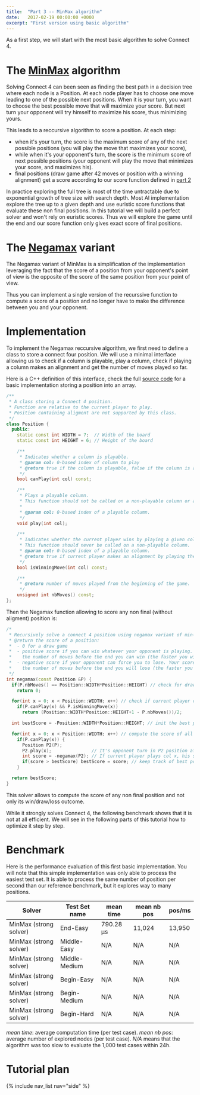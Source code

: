 ```yaml
---
title:  "Part 3 -- MinMax algorithm"
date:   2017-02-19 00:00:00 +0000
excerpt: "First version using basic algorithm"
---
```


As a first step, we will start with the most basic algorithm to solve Connect 4.

# The [MinMax](https://en.wikipedia.org/wiki/Minimax) algorithm

Solving Connect 4 can been seen as finding the best path in a decision tree where each node is a Position. At each node player has to choose one move leading to one of the possible next positions. When it is your turn, you want to choose the best possible move that will maximize your score. But next turn your opponent will try himself to maximize his score, thus minimizing yours.

This leads to a reccursive algorithm to score a position. At each step:

- when it's your turn, the score is the maximum score of any of the next possible positions (you will play the move that maximizes your score),
- while when it's your opponent's turn, the score is the minimum score of next possible positions (your opponent will play the move that minimizes your score, and maximizes his).
- final positions (draw game after 42 moves or position with a winning alignment) get a score according to our score function defined in [part 2](/solving-connect-four/02-test-protocol/#positions-score)

In practice exploring the full tree is most of the time untractable due to exponential growth of tree size with search depth. Most AI implementation explore the tree up to a given depth and use euristic score functions that evaluate these non final positions. In this tutorial we will build a perfect solver and won't rely on euristic scores. Thus we will explore the game until the end and our score function only gives exact score of final positions.

# The [Negamax](https://en.wikipedia.org/wiki/Negamax) variant 

The Negamax variant of MinMax is a simplification of the implementation leveraging the fact that the score of a position from your opponent's point of view is the opposite of the score of the same position from your point of view.

Thus you can implement a single version of the recurssive function to compute a score of a position and no longer have to make the difference between you and your opponent.


# Implementation

To implement the Negamax reccursive algorithm, we first need to define a class to store a connect four position. We will use a minimal interface allowing us to check if a column is playable, play a column, check if playing a column makes an alignment and get the number of moves played so far.

Here is a C++ definition of this interface, check the full [source code](https://github.com/PascalPons/connect4/releases/tag/part3) for a basic implementation storing a position into an array.

```c++
/** 
 * A class storing a Connect 4 position.
 * Function are relative to the current player to play.
 * Position containing aligment are not supported by this class.
 */
class Position {
  public:
    static const int WIDTH = 7;  // Width of the board
    static const int HEIGHT = 6; // Height of the board

    /**
     * Indicates whether a column is playable.
     * @param col: 0-based index of column to play
     * @return true if the column is playable, false if the column is already full.
     */
    bool canPlay(int col) const;

    /**
     * Plays a playable column.
     * This function should not be called on a non-playable column or a column making an alignment.
     *
     * @param col: 0-based index of a playable column.
     */
    void play(int col);

    /**
     * Indicates whether the current player wins by playing a given column.
     * This function should never be called on a non-playable column.
     * @param col: 0-based index of a playable column.
     * @return true if current player makes an alignment by playing the corresponding column col.
     */
    bool isWinningMove(int col) const;

    /**    
     * @return number of moves played from the beginning of the game.
     */
    unsigned int nbMoves() const;
};
```

Then the Negamax function allowing to score any non final (without aligment) position is:

```c++
/*
 * Recursively solve a connect 4 position using negamax variant of min-max algorithm.
 * @return the score of a position:
 *  - 0 for a draw game
 *  - positive score if you can win whatever your opponent is playing. Your score is
 *    the number of moves before the end you can win (the faster you win, the higher your score)
 *  - negative score if your opponent can force you to lose. Your score is the oposite of 
 *    the number of moves before the end you will lose (the faster you lose, the lower your score).
 */
int negamax(const Position &P) {
  if(P.nbMoves() == Position::WIDTH*Position::HEIGHT) // check for draw game
    return 0; 

  for(int x = 0; x < Position::WIDTH; x++) // check if current player can win next move
    if(P.canPlay(x) && P.isWinningMove(x)) 
      return (Position::WIDTH*Position::HEIGHT+1 - P.nbMoves())/2;

  int bestScore = -Position::WIDTH*Position::HEIGHT; // init the best possible score with a lower bound of score.

  for(int x = 0; x < Position::WIDTH; x++) // compute the score of all possible next move and keep the best one
    if(P.canPlay(x)) {
      Position P2(P);
      P2.play(x);               // It's opponent turn in P2 position after current player plays x column.
      int score = -negamax(P2); // If current player plays col x, his score will be the opposite of opponent's score after playing col x
      if(score > bestScore) bestScore = score; // keep track of best possible score so far.
    }

  return bestScore;
}
```

This solver allows to compute the score of any non final position and not only its win/draw/loss outcome. 

While it strongly solves Connect 4, the following benchmark shows that it is not at all efficient. We will see in the following parts of this tutorial how to optimize it step by step.

# Benchmark

Here is the performance evaluation of this first basic implementation. You will note that this simple implementation was only able to process the easiest test set. It is able to process the same number of position per second than our reference benchmark, but it explores way to many positions.


|Solver                        |Test Set name   |mean time    |mean nb pos  |pos/ms  |
|------------------------------|----------------|-------------|-------------|--------|
|MinMax (strong solver)        |End-Easy        |790.28 μs    |11,024       |13,950  |
|MinMax (strong solver)        |Middle-Easy     |N/A          |N/A          |N/A     |
|MinMax (strong solver)        |Middle-Medium   |N/A          |N/A          |N/A     |
|MinMax (strong solver)        |Begin-Easy      |N/A          |N/A          |N/A     |
|MinMax (strong solver)        |Begin-Medium    |N/A          |N/A          |N/A     |
|MinMax (strong solver)        |Begin-Hard      |N/A          |N/A          |N/A     |

*mean time*: average computation time (per test case). *mean nb pos*: average number of explored nodes (per test case).
*N/A* means that the algorithm was too slow to evaluate the 1,000 test cases within 24h.

# Tutorial plan
  {% include nav_list nav="side" %}
